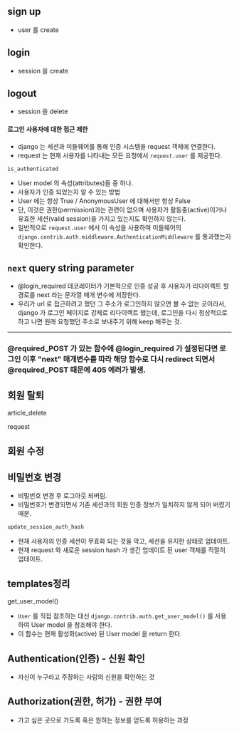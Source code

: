 ## sign up

- user 를 create

## login

- session 을 create

## logout

- session 을 delete



#### 로그인 사용자에 대한 접근 제한

- django 는 세션과 미들웨어를 통해 인증 시스템을 request 객체에 연결한다.
- request 는 현재 사용자를 나타내는 모든 요청에서 `request.user` 를 제공한다.

`is_authenticated`

- User model 의 속성(attributes)들 중 하나.
- 사용자가 인증 되었는지 알 수 있는 방법
- User 에는 항상 True / AnonymousUser 에 대해서만 항상 False
- 단, 이것은 권한(permission)과는 관련이 없으며 사용자가 활동중(active)이거나 유효한 세션(valid session)을 가지고 있는지도 확인하지 않는다.
- 일반적으로 `request.user` 에서 이 속성을 사용하여 미들웨어의 `django.contrib.auth.middleware.AuthenticationMiddleware` 를 통과했는지 확인한다.



## `next` query string parameter

- @login_required 데코레이터가 기본적으로 인증 성공 후 사용자가 리다이렉트 할 경로를 next 라는 문자열 매개 변수에 저장한다.
- 우리가 url 로 접근하려고 했던 그 주소가 로그인하지 않으면 볼 수 없는 곳이라서, django 가 로그인 페이지로 강제로 리다이렉트 했는데, 로그인을 다시 정상적으로 하고 나면 원래 요청했던 주소로 보내주기 위해 keep 해주는 것.

---

### @required_POST 가 있는 함수에 @login_required 가 설정된다면 로그인 이후 "next" 매개변수를 따라 해당 함수로 다시 redirect 되면서 @required_POST 때문에 405 에러가 발생.



## 회원 탈퇴

article_delete

request

## 회원 수정

## 비밀번호 변경

- 비밀번호 변경 후 로그아웃 되버림.
- 비밀번호가 변경되면서 기존 세션과의 회원 인증 정보가 일치하지 않게 되어 버렸기 때문.

`update_session_auth_hash`

- 현재 사용자의 인증 세션이 무효화 되는 것을 막고, 세션을 유지한 상태로 업데이트.
- 현재 request 와 새로운 session hash 가 생긴 업데이트 된 user 객체를 적절히 업데이트.

## templates정리



get_user_model()

- `User` 를 직접 참조하는 대신 `django.contrib.auth.get_user_model()` 를 사용하여 User model 을 참조해야 한다.
- 이 함수는 현재 활성화(active) 된 User model 을 return 한다.





## Authentication(인증) - 신원 확인

- 자신이 누구라고 주장하는 사람의 신원을 확인하는 것

## Authorization(권한, 허가) - 권한 부여

- 가고 싶은 곳으로 가도록 혹은 원하는 정보를 얻도록 허용하는 과정

